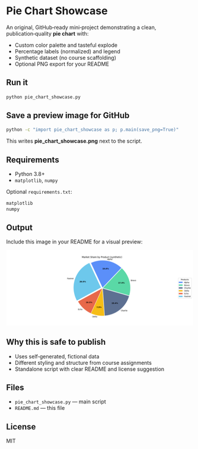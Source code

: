 # Pie Chart Showcase

An original, GitHub‑ready mini‑project demonstrating a clean, publication‑quality **pie chart** with:

- Custom color palette and tasteful explode
- Percentage labels (normalized) and legend
- Synthetic dataset (no course scaffolding)
- Optional PNG export for your README

## Run it

```bash
python pie_chart_showcase.py
```

## Save a preview image for GitHub

```bash
python -c "import pie_chart_showcase as p; p.main(save_png=True)"
```

This writes **pie\_chart\_showcase.png** next to the script.

## Requirements

- Python 3.8+
- `matplotlib`, `numpy`

Optional `requirements.txt`:

```
matplotlib
numpy
```

## Output

Include this image in your README for a visual preview:


![Preview](pie_chart_showcase.png)


## Why this is safe to publish

- Uses self‑generated, fictional data
- Different styling and structure from course assignments
- Standalone script with clear README and license suggestion

## Files

- `pie_chart_showcase.py` — main script
- `README.md` — this file

## License

MIT

